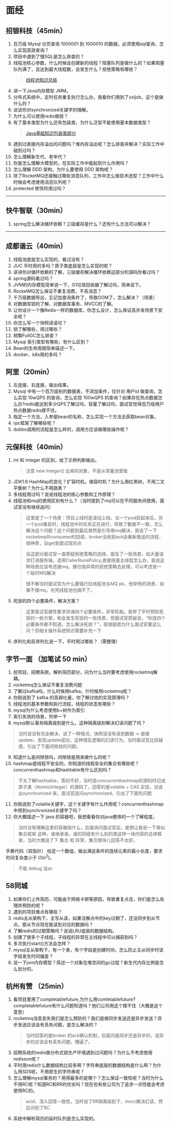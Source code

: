 # 面经
## 招银科技（45min）
1. 百万级 Mysql 分页查询 1000001 到 1000010 的数据，必须使用sql查询，怎么实现高效查询？
2. 项目中遇到了慢SQL是怎么排查的？
3. 线程池核心参数，什么时候会创建新的线程？阻塞队列是做什么的？如果阻塞队列满了，且达到最大线程数，会发生什么？拒绝策略有哪些？
    > [线程池知识总结](/Java/线程池.md)
4. 讲一下Java内存模型 JMM。
5. 分布式系统中，定时任务重复执行怎么办，我看你们用到了xxljob，这个是做什么的？
6. 谈谈你对synchronized关键字的理解。
7. 为什么可以使用redis做锁？
8. 有了基本类型为什么还有包装类，为什么泛型不能使用基本数据类型？
    > [Java基础知识包装类部分](/Java/基础/Java核心知识.md)
9. 遇到过直接内存溢出的问题吗？堆内存溢出呢？怎么排查并解决？实际工作中碰到过吗？
10. 怎么理解新生代、老年代？
11. 你是怎么理解大模型的，在实际工作中能起到什么作用吗？
12. 怎么理解 DDD 架构，为什么要使用 DDD 架构呢？
13. 除了RocketMQ还接触过哪些消息队列，工作中怎么做技术选型？工作中什么时候会考虑使用消息队列呢？
14. protected 修饰符用过吗？

---
## 快牛智联（30min）
1. spring怎么解决循环依赖？三级缓存是什么？还有什么方法可以解决？

---
## 成都谐云（40min）
1. 线程池底层怎么实现的，看过没有？
2. JUC 平时用的多吗？原子类底层是怎么实现的呢？
3. 讲讲你对循环依赖的了解，三级缓存解决循环依赖这部分的源码你看过吗？
4. spring源码看过吗？
5. JVM的内存模型简单说一下，G1垃圾回收器了解过吗，简单说下。
6. RocketMQ怎么保证不重复消费，不丢消息？
7. 千万级数据导出，忘记加查询条件了，导致OOM了，怎么解决？（场景）
8. 对数据库锁的了解、对数据库事务、MVCC的了解。
9. 让你设计一个像Redis一样的数据库，你怎么设计，怎么保证高并发场景下安全呢？
10. 你怎么写一个快照读语句？
11. 锁了解哪些，用过哪些？
12. 频繁FullGC怎么排查？
13. Mysql 索引类型有哪些，有什么区别？
14. Bean的生命周期简单描述一下。
15. docker、k8s用的多吗？

## 阿里（20min）
1. 左连接、右连接，输出结果。
2. Mysql 中有一个百万级别的数据表，不添加条件，仅针对 用户id 做查询，怎么实现 10wQPS 的查询，怎么实现 100wQPS 的查询？如果存在热点数据怎么办?redis能达到多少QPS了解过吗，容量了解过吗，面试官觉得百万级用户热点数据redis撑不住。
3. 指定一个方法，入参是bean的名称，怎么实现一个方法去获取bean对象。
4. rpc框架了解哪些呢？
5. dubbo调用的流程是怎么样的，调用方应该做哪些操作呢？


## 元保科技（40min）
1. int 和 Integer 的区别，给了示例判断输出。
    > 注意 new Integer() 出来的对象，不是从常量池里取
2. JDK1.8 HashMap的变化？扩容时机，缩容时机？为什么用红黑树，不用二叉平衡树？为什么不用跳表？
3. 多线程用过吗？说说线程池的核心参数和工作原理？
4. 线程池和mq的使用区别有什么？（当时提到了mq可以在不同服务间使用，面试官没有继续追问）
    > 这里提了一个场景：项目上线时是滚动上线，当一个pod启起来后，另一个pod重启时，线程池中的任务正在进行，导致了数据不一致，怎么解决这个问题？这个问题到最后居然是引导用mq解决，我说了一下rocketmq中consumer的回调，broker没收到ack会重新推送的流程，很神奇，没get到面试官的点
    > 
    > 且这部分面试官一直质疑拒绝策略的选择，提及了一些场景，如大量请求打进服务端，选用CallerRunsPolicy,直接阻塞主线程怎么办，我说这种场景应该考虑接mq，换位抛异常的拒绝策略去处理，可以考虑发一个延时MQ解决
    > 
    > 很不解当时面试官为什么要强行拉线程池与MQ pk，他举例的场景，如果不接mq，光凭线程池也搞不了。
5. 死锁的四个必要条件，解决方案？
    > 这里面试官硬性要求背诵四个必要条件，非常死板。我举了平时预防死锁的一些方案，和会发生死锁的一些场景，但面试官质疑说，“你连四个必要条件都不知道，怎么解决死锁？”，我很疑惑为什么面试官要这么问？但相关操作系统知识需要补充一下
6. 序列化和反序列化说一下，平时用过哪些？（需整理）


## 字节一面 （加笔试 50 min）
1. 挖项目，招聘系统，解析简历部分，问为什么当时要考虑使用rocketmq解耦。
2. rocketmq怎么保证不重复消费问题
3. 了解过kafka吗，什么时候用kafka，什时候用rocketmq呢？
4. 你刚说到了 kafka 的高吞吐量，你了解过他的实现原理吗？
5. 线程池的基本参数和执行流程，线程的状态有哪些？
6. mysql为什么考虑使用b+树作为索引
7. 索引失效的场景，列举一下
8. mysql默认事务隔离级别是什么，这种隔离级别解决幻读问题了吗？
> 当时说没有完全解决，说了一种情况，快照读没有读到数据 -> 直接update，发现update成功，这种很反逻辑的幻读行为，当时面试官比较疑惑，引出了下面间隙锁的问题。
9. 知道什么是间隙锁吗，间隙锁是用来做什么的呢？
10. hashmap是线程不安全的，你知道的线程安全的集合有哪些呢？concurrenthashmap和hashtable有什么区别吗？
> 不太了解hashtable，答的不好，当时说concurrenthashmap的源码时记成 原子类（AtomicInteger）的源码了，回答的是volatile + CAS 实现，没说出synchronized 来。面试官追问synchronized，引出了下面的问题
11. 你刚说到了volatile关键字，这个关键字有什么作用呢？concurrenthashmap中用到synchronized关键字了吗？
12. 你大概描述一下 java 的容器吧，我想看看你对java整体的一个了解程度。
> 当时没有理解这里的容器指什么，后面询问面试官后，是想让我说一下类似 集合框架 这种，谁继承谁，谁的同级有什么别的类这样一块内容的总体框架，当时大概说了下 集合 和 异常，集合那块儿回答不太好。

手撕代码（双指针）
给定一个数组，输出满足条件的连续元素的最小长度，要求时间复杂度小于 $O(n^2)$。
> 不能 debug 没ac

## 58同城
1. 如果你们上传简历，可能由于网络卡顿等原因，导致重复点击，你们是怎么处理并预防的呢？
2. 遇到的项目难点有哪些？
3. redis主从架构下，主写从读，如果注解点中的key过期了，还没同步到从节点，那从节点现在能读到对应的数据吗？
4. 了解redis的过期策略吗？说说LRU底层的数据结构。
5. 创建了很多个子线程，子线程的异常在主线程中可以捕获到吗？
6. 多次执行start()方法会怎样？
7. mysql主从架构下，有一个表，有个字段是创建时间，怎么防止主从同步时该字段发生时间偏差？
8. 说一下jvm内存模型？简述一个对象在堆空间的gc过程？新生代内存比例是怎么划分的。


## 杭州有赞 （25min）
1. 看项目里用了completablefuture,为什么用comletablefuture?completablefuture有什么问题知道吗？他们公司用这个撑不住（大概是这个意思）
2. rocketmq消息丢失我们是怎么预防的？我们是做同步发送还是异步发送？异步发送应该会有丢失问题，是怎么解决的？
    > 当时回答的是broker 的ack确认机制，后面问是同步还是异步的，说异步的应该会有丢失问题，懵逼了。
3. 招聘系统的redis做分布式锁生产环境遇到过问题吗？为什么不考虑使用redisson呢？
4. 平时用redis什么数据结构比较多啊？字符串底层的数据结构是什么啊？为什么用SDS呢，不用原生的字符串呢？
5. 怎么理解mysql事务的？用得最多的是哪个？怎么保证一致性呢？当时为什么不用RC呢？知道RC和RR的优劣吗？现在也有些公司为了追求一点性能会考虑使用RC的。
    > acid，深入回答一致性，当时说了RR隔离级别下，mvcc解决幻读，然后问到了RC
6. 系统中解析简历的延时队列是怎么实现的。